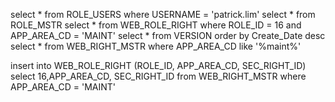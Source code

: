 select * from ROLE_USERS where USERNAME = 'patrick.lim'
select * from ROLE_MSTR
select * from WEB_ROLE_RIGHT where ROLE_ID = 16 and APP_AREA_CD = 'MAINT'
select * from VERSION order by Create_Date desc
select * from WEB_RIGHT_MSTR where APP_AREA_CD like '%maint%'

insert into WEB_ROLE_RIGHT (ROLE_ID, APP_AREA_CD, SEC_RIGHT_ID) 
select 16,APP_AREA_CD, SEC_RIGHT_ID from WEB_RIGHT_MSTR where APP_AREA_CD = 'MAINT'
